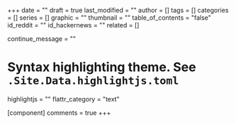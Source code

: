 +++
date = ""
draft = true
last_modified = ""
author = []
tags = []
categories = []
series = []
graphic = ""
thumbnail = ""
table_of_contents = "false"
id_reddit = ""
id_hackernews = ""
related = []

continue_message = ""
# Syntax highlighting theme. See `.Site.Data.highlightjs.toml`
highlightjs = ""
flattr_category = "text"

[component]
	comments = true
+++

